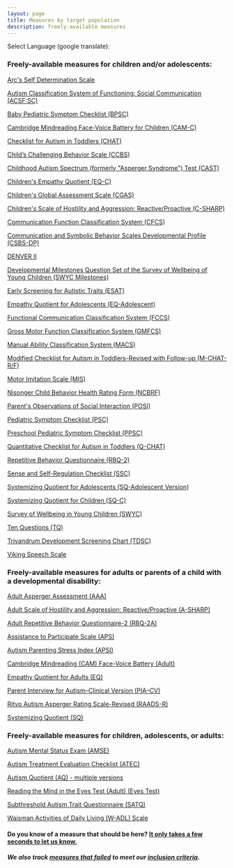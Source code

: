 ```yaml
---
layout: page
title: Measures by target population
description: freely-available measures
---
```

Select Language (google translate):  

<div id="google_translate_element"></div><script type="text/javascript">
function googleTranslateElementInit() {
  new google.translate.TranslateElement({pageLanguage: 'en', layout: google.translate.TranslateElement.InlineLayout.SIMPLE, gaTrack: true, gaId: 'UA-64320648-1'}, 'google_translate_element');
}
</script><script type="text/javascript" src="//translate.google.com/translate_a/element.js?cb=googleTranslateElementInit"></script>  


### Freely-available measures for children and/or adolescents:

[Arc's Self Determination Scale](http://disabilitymeasures.org/Arc-Self-Deter)

[Autism Classification System of Functioning: Social Communication (ACSF:SC)](http://disabilitymeasures.org/acsf-sc) 

[Baby Pediatric Symptom Checklist (BPSC)](http://disabilitymeasures.org/BPSC/) 

[Cambridge Mindreading Face-Voice Battery for Children (CAM-C)](http://disabilitymeasures.org/CAM-C/)   

[Checklist for Autism in Toddlers (CHAT)](http://disabilitymeasures.org/CHAT)   

[Child’s Challenging Behavior Scale (CCBS)](http://disabilitymeasures.org/ccbs)   


[Childhood Autism Spectrum (formerly "Asperger Syndrome") Test (CAST)](http://disabilitymeasures.org/cast) 

[Children's Empathy Quotient (EQ-C)](http://disabilitymeasures.org/EQC)    

[Children's Global Assessment Scale (CGAS)](http://disabilitymeasures.org/cgas)
  
[Children's Scale of Hostility and Aggression: Reactive/Proactive (C-SHARP)](http://disabilitymeasures.org/c-sharp)  

[Communication Function Classification System (CFCS)](http://disabilitymeasures.org/cfcs)             

[Communication and Symbolic Behavior Scales Developmental Profile (CSBS-DP)](http://disabilitymeasures.org/csbs-dp)  

[DENVER II](http://disabilitymeasures.org/denverii) 

[Developmental Milestones Question Set of the Survey of Wellbeing of Young Children (SWYC Milestones)](http://disabilitymeasures.org/SWYC-Milestones)  

[Early Screening for Autistic Traits (ESAT)](http://disabilitymeasures.org/ESAT)

[Empathy Quotient for Adolescents (EQ-Adolescent)](http://disabilitymeasures.org/EQ-Adol)    

[Functional Communication Classification System (FCCS)](http://disabilitymeasures.org/fccs)   

[Gross Motor Function Classification System (GMFCS)](http://disabilitymeasures.org/gmfcs)    

[Manual Ability Classification System (MACS)](http://disabilitymeasures.org/macs/)

[Modified Checklist for Autism in Toddlers-Revised with Follow-up (M-CHAT-R/F)](http://disabilitymeasures.org/m-chat)

[Motor Imitation Scale (MIS)](http://disabilitymeasures.org/mis) 

[Nisonger Child Behavior Health Rating Form (NCBRF)](http://disabilitymeasures.org/ncbrf)

[Parent's Observations of Social Interaction (POSI)](http://disabilitymeasures.org/POSI/)  

[Pediatric Symptom Checklist (PSC)](http://disabilitymeasures.org/PSC/)     

[Preschool Pediatric Symptom Checklist (PPSC)](http://disabilitymeasures.org/PPSC/)

[Quantitative Checklist for Autism in Toddlers (Q-CHAT)](http://disabilitymeasures.org/qchat) 

[Repetitive Behavior Questionnaire (RBQ-2)](http://disabilitymeasures.org/RBQ-2)         

[Sense and Self-Regulation Checklist (SSC)](http://disabilitymeasures.org/ssc)         

[Systemizing Quotient for Adolescents (SQ-Adolescent Version)](http://disabilitymeasures.org/SQAdolescent) 

[Systemizing Quotient for Children (SQ-C)](http://disabilitymeasures.org/SQChild) 

[Survey of Wellbeing in Young Children (SWYC)](http://disabilitymeasures.org/SWYC)    

[Ten Questions (TQ)](http://disabilitymeasures.org/tenquestions) 

[Trivandrum Development Screening Chart (TDSC)](http://disabilitymeasures.org/TDSC)

[Viking Speech Scale](http://disabilitymeasures.org/viking) 


### Freely-available measures for adults or parents of a child with a developmental disability:

[Adult Asperger Assessment (AAA)](http://disabilitymeasures.org/aaa)   

[Adult Scale of Hostility and Aggression: Reactive/Proactive (A-SHARP)](http://disabilitymeasures.org/a-sharp) 

[Adult Repetitive Behavior Questionnaire-2 (RBQ-2A)](http://disabilitymeasures.org/RBQ-2A)   

[Assistance to Participate Scale (APS)](http://disabilitymeasures.org/aps)  

[Autism Parenting Stress Index (APSI)](http://disabilitymeasures.org/apsi)  

[Cambridge Mindreading (CAM) Face-Voice Battery (Adult)](http://disabilitymeasures.org/CAM-Adult/)  

[Empathy Quotient for Adults (EQ)](http://disabilitymeasures.org/EQ-Adult)

[Parent Interview for Autism–Clinical Version (PIA–CV)](http://disabilitymeasures.org/pia-cv)

[Ritvo Autism Asperger Rating Scale-Revised (RAADS-R)](http://disabilitymeasures.org/raads-r)  

[Systemizing Quotient (SQ)](http://disabilitymeasures.org/SQ-Adult) 


### Freely-available measures for children, adolescents, or adults:  
[Autism Mental Status Exam (AMSE)](http://disabilitymeasures.org/amse)

[Autism Treatment Evaluation Checklist (ATEC)](http://disabilitymeasures.org/atec)

[Autism Quotient (AQ) - multiple versions](http://disabilitymeasures.org/AQ)  

[Reading the Mind in the Eyes Test (Adult) (Eyes Test)](http://disabilitymeasures.org/EyesTest_Adult)  

[Subthreshold Autism Trait Questionnaire (SATQ)](http://disabilitymeasures.org/SATQ/)

[Waisman Activities of Daily Living (W-ADL) Scale](http://disabilitymeasures.org/w-adl)


#### Do you know of a measure that should be here? [It only takes a few seconds to let us know.](http://disabilitymeasures.org/contribute)

##### We also track [measures that failed](http://disabilitymeasures.org/pages/donotqualify.html) to meet our [inclusion criteria](http://disabilitymeasures.org/criteria).


